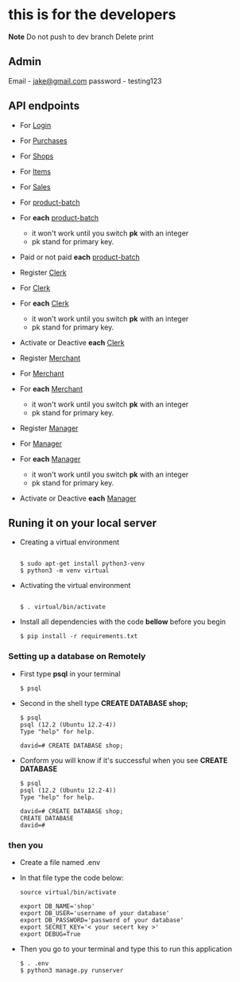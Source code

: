# this is for the developers

**Note**
Do not push to dev branch
Delete print
## Admin
  Email     - jake@gmail.com
  password  - testing123
  
## API endpoints

* For [Login](https://api-shop-url.herokuapp.com/login/)
* For [Purchases](https://api-shop-url.herokuapp.com/api/purchases/)
* For [Shops](https://api-shop-url.herokuapp.com/api/shop/)
* For [Items](https://api-shop-url.herokuapp.com/api/items/)
* For [Sales](https://api-shop-url.herokuapp.com/api/sales/)

* For [product-batch](https://api-shop-url.herokuapp.com/api/product-batch/)
* For **each** [product-batch](https://api-shop-url.herokuapp.com/api/merchant/api/product-batch/<int:pk>/)
  - it won't work until you switch **pk** with an integer
  - pk stand for primary key.
* Paid or not paid **each** [product-batch](https://api-shop-url.herokuapp.com/api/product-batch/paid/<int:pk>/)

* Register [Clerk](https://api-shop-url.herokuapp.com/register-clerk/)
* For [Clerk](https://api-shop-url.herokuapp.com/api/clerk/)
* For **each** [Clerk](https://api-shop-url.herokuapp.com/api/clerk/clerk-id/<int:pk>)
  - it won't work until you switch **pk** with an integer
  - pk stand for primary key.
* Activate or Deactive **each** [Clerk](https://api-shop-url.herokuapp.com/api/clerk/clerk-id/activate/<int:pk>/)

* Register [Merchant](https://api-shop-url.herokuapp.com/register-merchant/)
* For [Merchant](https://api-shop-url.herokuapp.com/api/merchant)
* For **each** [Merchant](https://api-shop-url.herokuapp.com/api/merchant/merchant-id/<int:pk>)
  - it won't work until you switch **pk** with an integer
  - pk stand for primary key.

* Register [Manager](https://api-shop-url.herokuapp.com/register-manager/)
* For [Manager](https://api-shop-url.herokuapp.com/api/manager)
* For **each** [Manager](https://api-shop-url.herokuapp.com/api/manager/manager-id/<int:pk>)
  * it won't work until you switch **pk** with an integer
  * pk stand for primary key.
* Activate or Deactive **each** [Manager](https://api-shop-url.herokuapp.com/api/manager/manager-id/activate/<int:pk>/)

## Runing it on your local server

* Creating a virtual environment

    ```

    $ sudo apt-get install python3-venv
    $ python3 -m venv virtual
    ```

* Activating the virtual environment

    ```

    $ . virtual/bin/activate
    ```

* Install all dependencies with the code **bellow** before you begin

    ```
    $ pip install -r requirements.txt
    ```

### Setting up a database on Remotely

* First type **psql** in your terminal
  
    ```
    $ psql
    ```

* Second in the shell type **CREATE DATABASE shop;**

    ```
    $ psql
    psql (12.2 (Ubuntu 12.2-4))
    Type "help" for help.

    david=# CREATE DATABASE shop;
    ```

* Conform you will know if it's successful when you see **CREATE DATABASE**

    ```
    $ psql
    psql (12.2 (Ubuntu 12.2-4))
    Type "help" for help.

    david=# CREATE DATABASE shop;
    CREATE DATABASE
    david=#
    ```

### then you

* Create a file named .env
  
* In that file type the code below:

    ```
    source virtual/bin/activate

    export DB_NAME='shop'
    export DB_USER='username of your database'
    export DB_PASSWORD='password of your database'
    export SECRET_KEY='< your secert key >'
    export DEBUG=True
    ```

* Then you go to your terminal and type this to run this application

    ```
    $ . .env
    $ python3 manage.py runserver
    ```
